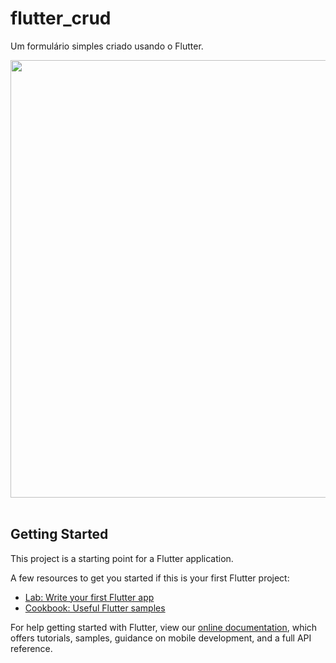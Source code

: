# flutter_crud

Um formulário simples criado usando o Flutter.

<p align="center">
  <img src = "https://github.com/lucasdevitto/formulario/blob/main/pictures/formulario.gif" height="700">
  &nbsp;&nbsp;&nbsp;&nbsp;&nbsp;
</p>

## Getting Started

This project is a starting point for a Flutter application.

A few resources to get you started if this is your first Flutter project:

- [Lab: Write your first Flutter app](https://flutter.dev/docs/get-started/codelab)
- [Cookbook: Useful Flutter samples](https://flutter.dev/docs/cookbook)

For help getting started with Flutter, view our
[online documentation](https://flutter.dev/docs), which offers tutorials,
samples, guidance on mobile development, and a full API reference.

